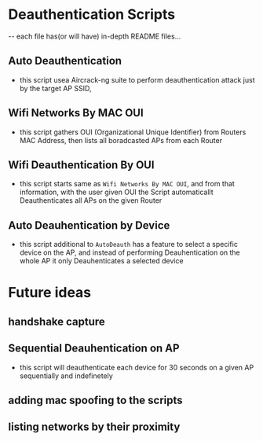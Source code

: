 # Deauthentication Scripts

-- each file has(or will have) in-depth README files... 

## Auto Deauthentication
- this script usea Aircrack-ng suite to perform deauthentication attack just by the target AP SSID, 

## Wifi Networks By MAC OUI 
- this script gathers OUI (Organizational Unique Identifier) from Routers MAC Address, then lists all boradcasted APs from each Router 

## Wifi Deauthentication By OUI
- this script starts same as `Wifi Networks By MAC OUI`, and from that information, with the user given OUI the Script automaticallt Deauthenticates all APs on the given Router

## Auto Deauhentication by Device
- this script additional to `AutoDeauth` has a feature to select a specific device on the AP, and instead of performing Deauhentication on the whole AP it only Deauhenticates a selected device


# Future ideas

## handshake capture

## Sequential Deauhentication on AP
  - this script will deauthenticate each device for 30 seconds on a given AP sequentially and indefinetely

## adding mac spoofing to the scripts

## listing networks by their proximity
